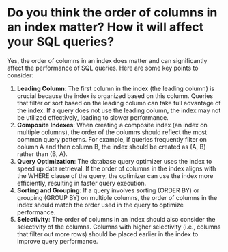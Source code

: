 # Do you think the order of columns in an index matter? How it will affect your SQL queries?
Yes, the order of columns in an index does matter and can significantly affect the performance of SQL queries. Here are some key points to consider:
1. **Leading Column**: The first column in the index (the leading column) is crucial because the index is organized based on this column. Queries that filter or sort based on the leading column can take full advantage of the index. If a query does not use the leading column, the index may not be utilized effectively, leading to slower performance.
2. **Composite Indexes**: When creating a composite index (an index on multiple columns), the order of the columns should reflect the most common query patterns. For example, if queries frequently filter on column A and then column B, the index should be created as (A, B) rather than (B, A).
3. **Query Optimization**: The database query optimizer uses the index to speed up data retrieval. If the order of columns in the index aligns with the WHERE clause of the query, the optimizer can use the index more efficiently, resulting in faster query execution.
4. **Sorting and Grouping**: If a query involves sorting (ORDER BY) or grouping (GROUP BY) on multiple columns, the order of columns in the index should match the order used in the query to optimize performance.
5. **Selectivity**: The order of columns in an index should also consider the selectivity of the columns. Columns with higher selectivity (i.e., columns that filter out more rows) should be placed earlier in the index to improve query performance.

